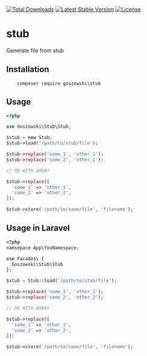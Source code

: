 [![Total Downloads](https://poser.pugx.org/goszowski/stub/d/total.svg)](https://packagist.org/packages/goszowski/stub)
[![Latest Stable Version](https://poser.pugx.org/goszowski/stub/v/stable.svg)](https://packagist.org/packages/goszowski/stub)
[![License](https://poser.pugx.org/goszowski/stub/license.svg)](https://packagist.org/packages/goszowski/stub)
# stub
Generate file from stub

## Installation

		composer require goszowski\stub
    
## Usage
```php
<?php 

use Goszowski\Stub\Stub;

$stub = new Stub;
$stub->load('/path/to/stub/file');

$stub->replace('some_1', 'other_1');
$stub->replace('some_2', 'other_2');

// OR WITH ARRAY

$stub->replace([
  'some_1' => 'other_1',
  'some_2' => 'other_2',
]);

$stub->store('/path/to/save/file', 'filename');
```

## Usage in Laravel
```php
<?php 
namsepace App\YouNamespace;

use Facades\ {
  Goszowski\Stub\Stub
};

$stub = Stub::load('/path/to/stub/file');

$stub->replace('some_1', 'other_1');
$stub->replace('some_2', 'other_2');

// OR WITH ARRAY

$stub->replace([
  'some_1' => 'other_1',
  'some_2' => 'other_2',
]);

$stub->store('/path/to/save/file', 'filename');
```
